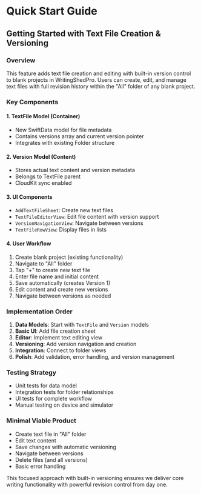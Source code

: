 # Quick Start Guide

## Getting Started with Text File Creation & Versioning

### Overview
This feature adds text file creation and editing with built-in version control to blank projects in WritingShedPro. Users can create, edit, and manage text files with full revision history within the "All" folder of any blank project.

### Key Components

#### 1. TextFile Model (Container)
- New SwiftData model for file metadata
- Contains versions array and current version pointer
- Integrates with existing Folder structure

#### 2. Version Model (Content)
- Stores actual text content and version metadata
- Belongs to TextFile parent
- CloudKit sync enabled

#### 3. UI Components
- `AddTextFileSheet`: Create new text files
- `TextFileEditorView`: Edit file content with version support
- `VersionNavigationView`: Navigate between versions
- `TextFileRowView`: Display files in lists

#### 4. User Workflow
1. Create blank project (existing functionality)
2. Navigate to "All" folder
3. Tap "+" to create new text file
4. Enter file name and initial content
5. Save automatically (creates Version 1)
6. Edit content and create new versions
7. Navigate between versions as needed

### Implementation Order
1. **Data Models**: Start with `TextFile` and `Version` models
2. **Basic UI**: Add file creation sheet
3. **Editor**: Implement text editing view
4. **Versioning**: Add version navigation and creation
5. **Integration**: Connect to folder views
6. **Polish**: Add validation, error handling, and version management

### Testing Strategy
- Unit tests for data model
- Integration tests for folder relationships
- UI tests for complete workflow
- Manual testing on device and simulator

### Minimal Viable Product
- Create text file in "All" folder
- Edit text content
- Save changes with automatic versioning
- Navigate between versions
- Delete files (and all versions)
- Basic error handling

This focused approach with built-in versioning ensures we deliver core writing functionality with powerful revision control from day one.